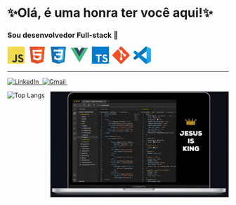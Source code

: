 # ✨Olá, é uma honra ter você aqui!✨

### Sou desenvolvedor Full-stack 🚀

<div>
  <img src = "https://github.com/devicons/devicon/blob/master/icons/javascript/javascript-original.svg" title="js" alt="JavaScipt" width="40" height="40"/>&nbsp;
  <img src = "https://github.com/devicons/devicon/blob/master/icons/html5/html5-original.svg" title="html5" alt="HTML 5" width="40" height="40"/>&nbsp;
  <img src = "https://github.com/devicons/devicon/blob/master/icons/css3/css3-original.svg" title="css3" alt="CSS 3" width="40" height="40"/>&nbsp;
  <img src = "https://github.com/devicons/devicon/blob/master/icons/vuejs/vuejs-original.svg" title="vuejs" alt="Vue JS" width="40" height="40"/>&nbsp;
  <img src = "https://github.com/devicons/devicon/blob/master/icons/typescript/typescript-original.svg" title="ts" alt="TypeScript" width="40" height="40"/>&nbsp;
  <img src = "https://github.com/devicons/devicon/blob/master/icons/git/git-original.svg" title="git" alt="Git" width="40" height="40"/>&nbsp;
  <img src = "https://github.com/devicons/devicon/blob/master/icons/vscode/vscode-original.svg" title="git" alt="Git" width="40" height="40"/>&nbsp;
</div>

---

<div id="badges">
  <a target="_blank" href="https://www.linkedin.com/in/colonig/">
    <img src = "https://camo.githubusercontent.com/c00f87aeebbec37f3ee0857cc4c20b21fefde8a96caf4744383ebfe44a47fe3f/68747470733a2f2f696d672e736869656c64732e696f2f62616467652f2d4c696e6b6564496e2d2532333030373742353f7374796c653d666f722d7468652d6261646765266c6f676f3d6c696e6b6564696e266c6f676f436f6c6f723d7768697465" alt="LinkedIn"/>&nbsp;
  <a/>
  <a href="mailto:colonig.rj@gmail.com" target="_blank">
    <img src =  "https://camo.githubusercontent.com/927d6b3961fa048ff7303daf291cb5869dfa25018997cf8c1373c2f6a85b1458/68747470733a2f2f696d672e736869656c64732e696f2f62616467652f2d476d61696c2d2532333333333f7374796c653d666f722d7468652d6261646765266c6f676f3d676d61696c266c6f676f436f6c6f723d7768697465" alt="Gmail"/>&nbsp;
  <a/>
</div>
    
 
![Top Langs](https://github-readme-stats.vercel.app/api/top-langs/?username=colonig&theme=tokyonight) <img src = "banner03.gif" align = "right"> <!-- ![Anurag's GitHub stats](https://github-readme-stats.vercel.app/api?username=colonig&theme=dark&show_icons=true)  --> 
    
    
<!--

### Hi there 👋

**ColoniG/ColoniG** is a ✨ _special_ ✨ repository because its `README.md` (this file) appears on your GitHub profile.

Here are some ideas to get you started:
                                                      <img src = "banner03.gif" align = "right">
- 🔭 I’m currently working on ...
- 🌱 I’m currently learning ...
- 👯 I’m looking to collaborate on ...
- 🤔 I’m looking for help with ...
- 💬 Ask me about ...
- 📫 How to reach me: ...
- 😄 Pronouns: ...
- ⚡ Fun fact: ...
-->
